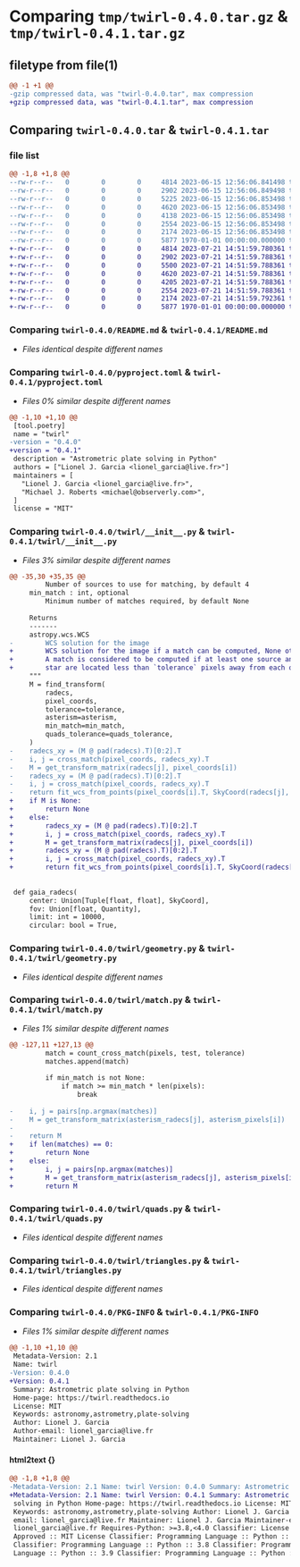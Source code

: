 # Comparing `tmp/twirl-0.4.0.tar.gz` & `tmp/twirl-0.4.1.tar.gz`

## filetype from file(1)

```diff
@@ -1 +1 @@
-gzip compressed data, was "twirl-0.4.0.tar", max compression
+gzip compressed data, was "twirl-0.4.1.tar", max compression
```

## Comparing `twirl-0.4.0.tar` & `twirl-0.4.1.tar`

### file list

```diff
@@ -1,8 +1,8 @@
--rw-r--r--   0        0        0     4814 2023-06-15 12:56:06.841498 twirl-0.4.0/README.md
--rw-r--r--   0        0        0     2902 2023-06-15 12:56:06.849498 twirl-0.4.0/pyproject.toml
--rw-r--r--   0        0        0     5225 2023-06-15 12:56:06.853498 twirl-0.4.0/twirl/__init__.py
--rw-r--r--   0        0        0     4620 2023-06-15 12:56:06.853498 twirl-0.4.0/twirl/geometry.py
--rw-r--r--   0        0        0     4138 2023-06-15 12:56:06.853498 twirl-0.4.0/twirl/match.py
--rw-r--r--   0        0        0     2554 2023-06-15 12:56:06.853498 twirl-0.4.0/twirl/quads.py
--rw-r--r--   0        0        0     2174 2023-06-15 12:56:06.853498 twirl-0.4.0/twirl/triangles.py
--rw-r--r--   0        0        0     5877 1970-01-01 00:00:00.000000 twirl-0.4.0/PKG-INFO
+-rw-r--r--   0        0        0     4814 2023-07-21 14:51:59.780361 twirl-0.4.1/README.md
+-rw-r--r--   0        0        0     2902 2023-07-21 14:51:59.788361 twirl-0.4.1/pyproject.toml
+-rw-r--r--   0        0        0     5500 2023-07-21 14:51:59.788361 twirl-0.4.1/twirl/__init__.py
+-rw-r--r--   0        0        0     4620 2023-07-21 14:51:59.788361 twirl-0.4.1/twirl/geometry.py
+-rw-r--r--   0        0        0     4205 2023-07-21 14:51:59.788361 twirl-0.4.1/twirl/match.py
+-rw-r--r--   0        0        0     2554 2023-07-21 14:51:59.788361 twirl-0.4.1/twirl/quads.py
+-rw-r--r--   0        0        0     2174 2023-07-21 14:51:59.792361 twirl-0.4.1/twirl/triangles.py
+-rw-r--r--   0        0        0     5877 1970-01-01 00:00:00.000000 twirl-0.4.1/PKG-INFO
```

### Comparing `twirl-0.4.0/README.md` & `twirl-0.4.1/README.md`

 * *Files identical despite different names*

### Comparing `twirl-0.4.0/pyproject.toml` & `twirl-0.4.1/pyproject.toml`

 * *Files 0% similar despite different names*

```diff
@@ -1,10 +1,10 @@
 [tool.poetry]
 name = "twirl"
-version = "0.4.0"
+version = "0.4.1"
 description = "Astrometric plate solving in Python"
 authors = ["Lionel J. Garcia <lionel_garcia@live.fr>"]
 maintainers = [
   "Lionel J. Garcia <lionel_garcia@live.fr>",
   "Michael J. Roberts <michael@observerly.com>",
 ]
 license = "MIT"
```

### Comparing `twirl-0.4.0/twirl/__init__.py` & `twirl-0.4.1/twirl/__init__.py`

 * *Files 3% similar despite different names*

```diff
@@ -35,30 +35,35 @@
         Number of sources to use for matching, by default 4
     min_match : int, optional
         Minimum number of matches required, by default None
 
     Returns
     -------
     astropy.wcs.WCS
-        WCS solution for the image
+        WCS solution for the image if a match can be computed, None otherwise.
+        A match is considered to be computed if at least one source and one target
+        star are located less than `tolerance` pixels away from each other.
     """
     M = find_transform(
         radecs,
         pixel_coords,
         tolerance=tolerance,
         asterism=asterism,
         min_match=min_match,
         quads_tolerance=quads_tolerance,
     )
-    radecs_xy = (M @ pad(radecs).T)[0:2].T
-    i, j = cross_match(pixel_coords, radecs_xy).T
-    M = get_transform_matrix(radecs[j], pixel_coords[i])
-    radecs_xy = (M @ pad(radecs).T)[0:2].T
-    i, j = cross_match(pixel_coords, radecs_xy).T
-    return fit_wcs_from_points(pixel_coords[i].T, SkyCoord(radecs[j], unit="deg"))
+    if M is None:
+        return None
+    else:
+        radecs_xy = (M @ pad(radecs).T)[0:2].T
+        i, j = cross_match(pixel_coords, radecs_xy).T
+        M = get_transform_matrix(radecs[j], pixel_coords[i])
+        radecs_xy = (M @ pad(radecs).T)[0:2].T
+        i, j = cross_match(pixel_coords, radecs_xy).T
+        return fit_wcs_from_points(pixel_coords[i].T, SkyCoord(radecs[j], unit="deg"))
 
 
 def gaia_radecs(
     center: Union[Tuple[float, float], SkyCoord],
     fov: Union[float, Quantity],
     limit: int = 10000,
     circular: bool = True,
```

### Comparing `twirl-0.4.0/twirl/geometry.py` & `twirl-0.4.1/twirl/geometry.py`

 * *Files identical despite different names*

### Comparing `twirl-0.4.0/twirl/match.py` & `twirl-0.4.1/twirl/match.py`

 * *Files 1% similar despite different names*

```diff
@@ -127,11 +127,13 @@
         match = count_cross_match(pixels, test, tolerance)
         matches.append(match)
 
         if min_match is not None:
             if match >= min_match * len(pixels):
                 break
 
-    i, j = pairs[np.argmax(matches)]
-    M = get_transform_matrix(asterism_radecs[j], asterism_pixels[i])
-
-    return M
+    if len(matches) == 0:
+        return None
+    else:
+        i, j = pairs[np.argmax(matches)]
+        M = get_transform_matrix(asterism_radecs[j], asterism_pixels[i])
+        return M
```

### Comparing `twirl-0.4.0/twirl/quads.py` & `twirl-0.4.1/twirl/quads.py`

 * *Files identical despite different names*

### Comparing `twirl-0.4.0/twirl/triangles.py` & `twirl-0.4.1/twirl/triangles.py`

 * *Files identical despite different names*

### Comparing `twirl-0.4.0/PKG-INFO` & `twirl-0.4.1/PKG-INFO`

 * *Files 1% similar despite different names*

```diff
@@ -1,10 +1,10 @@
 Metadata-Version: 2.1
 Name: twirl
-Version: 0.4.0
+Version: 0.4.1
 Summary: Astrometric plate solving in Python
 Home-page: https://twirl.readthedocs.io
 License: MIT
 Keywords: astronomy,astrometry,plate-solving
 Author: Lionel J. Garcia
 Author-email: lionel_garcia@live.fr
 Maintainer: Lionel J. Garcia
```

#### html2text {}

```diff
@@ -1,8 +1,8 @@
-Metadata-Version: 2.1 Name: twirl Version: 0.4.0 Summary: Astrometric plate
+Metadata-Version: 2.1 Name: twirl Version: 0.4.1 Summary: Astrometric plate
 solving in Python Home-page: https://twirl.readthedocs.io License: MIT
 Keywords: astronomy,astrometry,plate-solving Author: Lionel J. Garcia Author-
 email: lionel_garcia@live.fr Maintainer: Lionel J. Garcia Maintainer-email:
 lionel_garcia@live.fr Requires-Python: >=3.8,<4.0 Classifier: License :: OSI
 Approved :: MIT License Classifier: Programming Language :: Python :: 3
 Classifier: Programming Language :: Python :: 3.8 Classifier: Programming
 Language :: Python :: 3.9 Classifier: Programming Language :: Python :: 3.10
```

